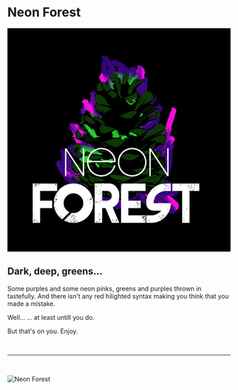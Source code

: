 # Neon Forest


![Neon Forest Logo](Neon%20Forest.png)

## Dark, deep, greens...

Some purples and some neon pinks, greens and purples thrown in tastefully. And there isn't any red hilighted syntax making you think that you made a mistake. 

Well...  ... at least untill you do. 

But that's on you. Enjoy.

<br>

---
<br>

![Neon Forest](https://vscode-themes.nyc3.cdn.digitaloceanspaces.com/profiles/3mqUvIuxLcWW5NC490K9QCRHwe53/pLhrzS00-default.jpeg)